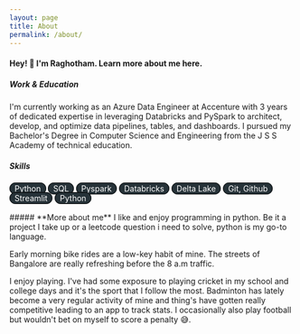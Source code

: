 ```yaml
---
layout: page
title: About
permalink: /about/
---
```


#### Hey! :wave: I'm Raghotham. Learn more about me here.

##### **Work & Education**
I'm currently working as an Azure Data Engineer at Accenture with 3 years of dedicated expertise in leveraging Databricks and PySpark to architect, develop, and optimize data pipelines, tables, and dashboards. I pursued my Bachelor's Degree in Computer Science and Engineering from the J S S Academy of technical education.

##### **Skills**
<div>
    <span style="padding: 1px 8px; border: 1px solid black; border-radius: 20px; background-color: #263238; color: white">Python</span>
    <span style="padding: 1px 8px; border: 1px solid black; border-radius: 20px; background-color: #263238; color: white">SQL</span>
    <span style="padding: 1px 8px; border: 1px solid black; border-radius: 20px; background-color: #263238; color: white">Pyspark</span>
    <span style="padding: 1px 8px; border: 1px solid black; border-radius: 20px; background-color: #263238; color: white">Databricks</span>
    <span style="padding: 1px 8px; border: 1px solid black; border-radius: 20px; background-color: #263238; color: white">Delta Lake</span>
    <span style="padding: 1px 8px; border: 1px solid black; border-radius: 20px; background-color: #263238; color: white">Git, Github</span>
    <span style="padding: 1px 8px; border: 1px solid black; border-radius: 20px; background-color: #263238; color: white">Streamlit</span>
    <span style="padding: 1px 8px; border: 1px solid black; border-radius: 20px; background-color: #263238; color: white">Python</span>
</div>

<br>
##### **More about me**
I like and enjoy programming in python. Be it a project I take up or a leetcode question i need to solve, python is my go-to language.

Early morning bike rides are a low-key habit of mine. The streets of Bangalore are really refreshing before the 8 a.m traffic. 

I enjoy playing. I've had some exposure to playing cricket in my school and college days and it's the sport that I follow the most. Badminton has lately become a very regular activity of mine and thing's have gotten really competitive leading to an app to track stats. I occasionally also play football but wouldn't bet on myself to score a penalty :sweat_smile:.